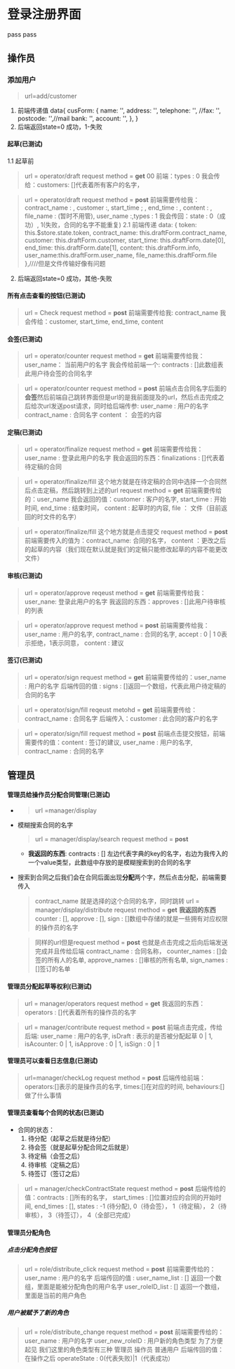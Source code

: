 # 登录注册界面
pass pass
## 操作员
### 添加用户
> url=add/customer
1. 前端传递值 data{
                cusForm: {
                    name: '',
                    address: '',
                    telephone: '',
                    //fax: '',
                    postcode: '',//mail
                    bank: '',
                    account: '',
                    },
                }
2. 后端返回state=0 成功，1-失败 

#### 起草(已测试)

1.1 起草前
> url = operator/draft
request method = **get** 00
前端：types : 0
我会传给：customers: []代表着所有客户的名字，

> url = operator/draft
request method = **post**
前端需要传给我：contract_name : , customer :, start_time ; , end_time : , content : , file_name : (暂时不用管), user_name :,types : 1
我会传回：state : 0（成功）, 1(失败，合同的名字不能重复)
2.1 前端传递
data: {
        token: this.$store.state.token,
        contract_name: this.draftForm.contract_name,
        customer: this.draftForm.customer,
        start_time: this.draftForm.date[0],
        end_time: this.draftForm.date[1],
        content: this.draftForm.info,
        user_name:this.draftForm.user_name,
        file_name:this.draftForm.file
},////但是文件传输好像有问题
2. 后端返回state=0 成功，其他-失败 

#### 所有点击查看的按钮(已测试)
> url = Check
request method = **post**
前端需要传给我: contract_name 
我会传给：customer, start_time, end_time, content 

#### 会签(已测试)
> url = operator/counter
request method = **get**
前端需要传给我： user_name： 当前用户的名字
我会传给前端一个: contracts : []此数组表此用户待会签的合同名字  

> url = operator/counter
request method = **post**
前端点击合同名字后面的**会签**然后前端自己跳转界面但是url的是我前面提及的url，然后点击完成之后给次url发送post请求，同时给后端传参:
user_name : 用户的名字
contract_name : 合同名字
content ： 会签的内容

#### 定稿(已测试)
> url = operator/finalize
request method = **get**
前端需要传给我：user_name : 登录此用户的名字
我会返回的东西：finalizations : []代表着待定稿的合同


> url = operator/finalize/fill
这个地方就是在待定稿的合同中选择一个合同然后点击定稿，然后跳转到上述的url
request method = **get**
前端需要传给的：user_name
我会返回的值：customer : 客户的名字, start_time : 开始时间, end_time : 结束时间， content : 起草时的内容, file ： 文件（目前返回的时文件的名字）

> url = operator/finalize/fill
这个地方就是点击提交
request method = **post**
前端需要传入的值为：contract_name: 合同的名字， content ：更改之后的起草的内容（我们现在默认就是我们的定稿只能修改起草的内容不能更改文件）

#### 审核(已测试)
> url = operator/approve
reqeust method = **get**
前端需要传给我：user_nane: 登录此用户的名字
我返回的东西：approves : []此用户待审核的列表

> url = operator/approve
 request method = **post**
 前端需要传给我： user_name : 用户的名字, contract_name : 合同的名字, accept : 0 | 1 0表示拒绝，1表示同意， content : 建议

#### 签订(已测试)
> url = operator/sign
request method = **get**
前端需要传给的：user_name : 用户的名字
后端传回的值 : signs : []返回一个数组，代表此用户待定稿的合同的名字

> url = operator/sign/fill
reqeust metohd = **get**
前端需要传给：contract_name : 合同名字
后端传入：customer : 此合同的客户的名字

> url = operator/sign/fill
request method = **post**
前端点击提交按钮，前端需要传的值：content : 签订的建议, user_name : 用户的名字, contract_name : 合同的名字


## 管理员
#### 管理员给操作员分配合同管理(已测试)
- > url =manager/display
- 模糊搜索合同的名字
    > url = manager/display/search
    > request method = **post**
    - **我返回的东西**: contracts : [] 左边代表字典的key的名字，右边为我传入的一个value类型，此数组中存放的是模糊搜索到的合同的名字
- 搜索到合同之后我们会在合同后面出现**分配**两个字，然后点击分配，前端需要传入
    > contract_name 就是选择的这个合同的名字，同时跳转
    url = manager/display/distribute
    request method = **get**
    **我返回的东西** counter : [], approve : [], sign : []数组中存储的就是一些拥有对应权限的操作员的名字

    > 同样的url但是request method = **post** 也就是点击完成之后向后端发送完成并且传给后端
    contract_name : 合同名称， counter_names : []会签的所有人的名单, approve_names : []审核的所有名单, sign_names : []签订的名单
#### 管理员分配起草等权利(已测试)
> url = manager/operators
request method = **get**
我返回的东西：operators : []代表着所有的操作员的名字

> url = manager/contribute
request method = **post**
前端点击完成，传给后端: user_name : 用户的名字, isDraft : 表示的是否被分配起草 0 | 1, isAcounter: 0 | 1, isApprove : 0 | 1, isSign : 0 | 1

#### 管理员可以查看日志信息(已测试)
> url=manager/checkLog
request method = **post**
后端传给前端：operators:[]表示的是操作员的名字, times:[]在对应的时间, behaviours:[]做了什么事情
#### 管理员查看每个合同的状态(已测试)
- 合同的状态：
    1. 待分配（起草之后就是待分配）
    2. 待会签（就是起草分配合同之后就是）
    3. 待定稿（会签之后）
    4. 待审核（定稿之后）
    5. 待签订（签订之后）
> url = manager/checkContractState
request method = **post**
后端传给的值：contracts : []所有的名字， start_times : []位置对应的合同的开始时间, end_times : [], states : -1 (待分配), 0（待会签）， 1（待定稿）， 2（待审核）， 3（待签订）， 4（全部已完成）

#### 管理员分配角色
##### 点击分配角色按钮
> url = role/distribute_click
request method = **post**
前端需要传给的：user_name : 用户的名字
后端传回的值 : user_name_list : [] 返回一个数组，里面是能被分配角色的用户名字
              user_roleID_list : [] 返回一个数组，里面是当前的用户角色

##### 用户被赋予了新的角色
> url = role/distribute_change
request method = **post**
前端需要传给的：user_name : 用户的名字
               user_new_roleID : 用户新的角色类型 
               为了方便起见 我们这里的角色类型有三种 管理员 操作员 普通用户
后端传回的值： 在操作之后 operateState : 0(代表失败)|1（代表成功）

